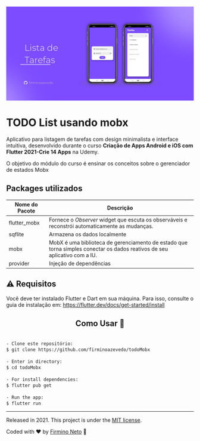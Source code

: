 ![Lista de Tarefas (TODO List)](./preview/cover.jpg)

# TODO List usando mobx

Aplicativo para listagem de tarefas com design minimalista e interface intuitiva, desenvolvido durante o curso **Criação de Apps Android e iOS com Flutter 2021-Crie 14 Apps** na Udemy.

O objetivo do módulo do curso é ensinar os conceitos sobre o gerenciador de estados Mobx



## Packages utilizados

| Nome do Pacote | Descrição                                                    |
| -------------- | ------------------------------------------------------------ |
| flutter_mobx   | Fornece o *Observer* widget que escuta os observáveis e reconstrói automaticamente as mudanças. |
| sqflite        | Armazena os dados localmente                                 |
| mobx           | MobX é uma biblioteca de gerenciamento de estado que torna simples conectar os dados reativos de seu aplicativo com a IU. |
| provider       | Injeção de dependências                                      |


## ⚠️ Requisitos

Você deve ter instalado Flutter e Dart em sua máquina. Para isso, consulte o guia de instalação em: https://flutter.dev/docs/get-started/install


<h2 align="center"> Como Usar 🤔</h2>

   ```
   
   - Clone este repositório:
   $ git clone https://github.com/firminoazevedo/todoMobx

   - Enter in directory:
   $ cd todoMobx

   - For install dependencies:
   $ flutter pub get

   - Run the app: 
   $ flutter run
   ```

---


Released in 2021.
This project is under the [MIT license](https://opensource.org/licenses/MIT).

Coded with :heart: by [Firmino Neto](https://github.com/firminoazevedo) 🚀
